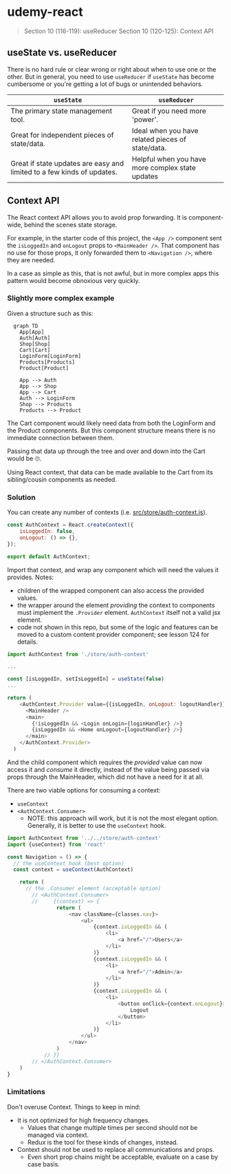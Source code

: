 # udemy-react

> Section 10 (116-119): useReducer
> Section 10 (120-125): Context API

## useState vs. useReducer

There is no hard rule or clear wrong or right about when to use one or the other. But in general, you need to use `useReducer` if `useState` has become cumbersome or you're getting a lot of bugs or unintended behaviors.

<!-- prettier-ignore-start -->
| `useState` | `useReducer` |
| ----------- | ----------- |
| The primary state management tool. | Great if you need more 'power'. |
| Great for independent pieces of state/data. | Ideal when you have related pieces of state/data. |
| Great if state updates are easy and limited to a few kinds of updates. | Helpful when you have more complex state updates |
<!-- prettier-ignore-end -->

## Context API

The React context API allows you to avoid prop forwarding. It is component-wide, behind the scenes state storage.

For example, in the starter code of this project, the `<App />` component sent the `isLoggedIn` and `onLogout` props to `<MainHeader />`. That component has no use for those props, it only forwarded them to `<Navigation />`, where they are needed.

In a case as simple as this, that is not awful, but in more complex apps this pattern would become obnoxious very quickly.

### Slightly more complex example

Given a structure such as this:

```mermaid
  graph TD
    App[App]
    Auth[Auth]
    Shop[Shop]
    Cart[Cart]
    LoginForm[LoginForm]
    Products[Products]
    Product[Product]

    App --> Auth
    App --> Shop
    App --> Cart
    Auth --> LoginForm
    Shop --> Products
    Products --> Product
```

The Cart component would likely need data from both the LoginForm and the Product components. But this component structure means there is no immediate connection between them.

Passing that data up through the tree and over and down into the Cart would be 🙄.

Using React context, that data can be made available to the Cart from its sibling/cousin components as needed.

### Solution

You can create any number of contexts (i.e. [src/store/auth-context.js](src/store/auth-context.js)).

```js
const AuthContext = React.createContext({
    isLoggedIn: false,
    onLogout: () => {},
});

export default AuthContext;
```

Import that context, and wrap any component which will need the values it provides. Notes:

-   children of the wrapped component can also access the provided values.
-   the wrapper around the element _providing_ the context to components must implement the `.Provider` element. `AuthContext` itself not a valid jsx element.
-   code not shown in this repo, but some of the logic and features can be moved to a custom content provider component; see lesson 124 for details.

```js
import AuthContext from './store/auth-context'

...

const [isLoggedIn, setIsLoggedIn] = useState(false)
...

return (
    <AuthContext.Provider value={{isLoggedIn, onLogout: logoutHandler}}>
      <MainHeader />
      <main>
        {!isLoggedIn && <Login onLogin={loginHandler} />}
        {isLoggedIn && <Home onLogout={logoutHandler} />}
      </main>
    </AuthContext.Provider>
  )
```

And the child component which requires the _provided_ value can now access it and _consume_ it directly, instead of the value being passed via props through the MainHeader, which did not have a need for it at all.

There are two viable options for consuming a context:

-   `useContext`
-   `<AuthContext.Consumer>`
    -   NOTE: this approach will work, but it is not the most elegant option. Generally, it is better to use the `useContext` hook.

```js
import AuthContext from '../../store/auth-context'
import {useContext} from 'react'

const Navigation = () => {
  // the useContext hook (best option)
  const context = useContext(AuthContext)

    return (
      // the .Consumer element (acceptable option)
        // <AuthContext.Consumer>
        //     {(context) => {
                return (
                    <nav className={classes.nav}>
                        <ul>
                            {context.isLoggedIn && (
                                <li>
                                    <a href="/">Users</a>
                                </li>
                            )}
                            {context.isLoggedIn && (
                                <li>
                                    <a href="/">Admin</a>
                                </li>
                            )}
                            {context.isLoggedIn && (
                                <li>
                                    <button onClick={context.onLogout}>
                                        Logout
                                    </button>
                                </li>
                            )}
                        </ul>
                    </nav>
                )
            // }}
        // </AuthContext.Consumer>
    )
}
```

### Limitations

Don't overuse Context. Things to keep in mind:

-   It is not optimized for high frequency changes.
    -   Values that change multiple times per second should not be managed via context.
    -   Redux is the tool for these kinds of changes, instead.
-   Context should not be used to replace all communications and props.
    -   Even short prop chains might be acceptable, evaluate on a case by case basis.
